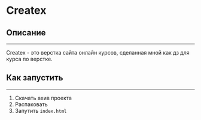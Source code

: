 # Createx
## Описание 
---
Createx - это верстка сайта онлайн курсов, сделанная мной как дз для курса по верстке.
## Как запустить
---
1. Скачать ахив проекта
2. Распаковать
3. Запутить `index.html`
